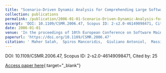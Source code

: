 ```yaml
---
title: "Scenario-Driven Dynamic Analysis for Comprehending Large Software Systems"
collection: publications
permalink: /publication/2006-01-01-Scenario-Driven-Dynamic-Analysis-for-Comprehending-Large-Software-Systems
excerpt: 'DOI: 10.1109/CSMR.2006.47, Scopus ID: 2-s2.0-46149098471, Cited by: 25'
date: 2006-01-01
venue: 'In the proceedings of 10th European Conference on Software Maintenance and Reengineering (CSMR 2006), 22-24 March 2006, Bari, Italy'
paperurl: 'https://doi.org/10.1109/CSMR.2006.47'
citation: ' Maher Salah,  Spiros Mancoridis,  Giuliano Antoniol,  Massimiliano Di, &quot;Scenario-Driven Dynamic Analysis for Comprehending Large Software Systems.&quot; In the proceedings of 10th European Conference on Software Maintenance and Reengineering (CSMR 2006), 22-24 March 2006, Bari, Italy, 2006.'
---
```

DOI: 10.1109/CSMR.2006.47, Scopus ID: 2-s2.0-46149098471, Cited by: 25

[Access paper here](https://doi.org/10.1109/CSMR.2006.47){:target="_blank"}
